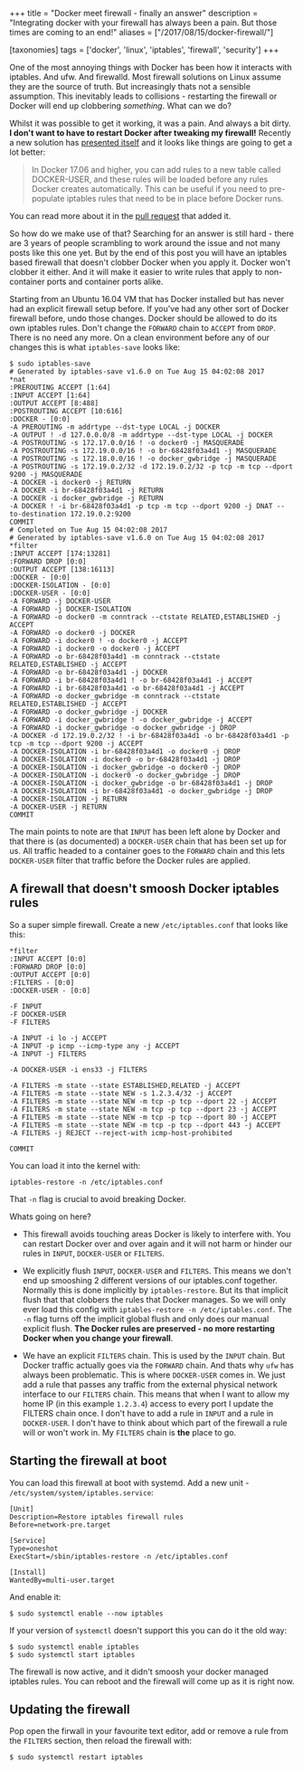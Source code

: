 +++
title = "Docker meet firewall - finally an answer"
description = "Integrating docker with your firewall has always been a pain. But those times are coming to an end!"
aliases = ["/2017/08/15/docker-firewall/"]

[taxonomies]
tags = ['docker', 'linux', 'iptables', 'firewall', 'security']
+++

One of the most annoying things with Docker has been how it interacts with iptables. And ufw. And firewalld. Most firewall solutions on Linux assume they are the source of truth. But increasingly thats not a sensible assumption. This inevitably leads to collisions - restarting the firewall or Docker will end up clobbering *something*. What can we do?

<!-- more -->

Whilst it was possible to get it working, it was a pain. And always a bit dirty. **I don't want to have to restart Docker after tweaking my firewall!** Recently a new solution has [presented itself](https://docs.docker.com/engine/userguide/networking/#links) and it looks like things are going to get a lot better:

> In Docker 17.06 and higher, you can add rules to a new table called DOCKER-USER, and these rules will be loaded before any rules Docker creates automatically. This can be useful if you need to pre-populate iptables rules that need to be in place before Docker runs.

You can read more about it in the [pull request](https://github.com/docker/libnetwork/pull/1675) that added it.

So how do we make use of that? Searching for an answer is still hard - there are 3 years of people scrambling to work around the issue and not many posts like this one yet. But by the end of this post you will have an iptables based firewall that doesn't clobber Docker when you apply it. Docker won't clobber it either. And it will make it easier to write rules that apply to non-container ports and container ports alike.

Starting from an Ubuntu 16.04 VM that has Docker installed but has never had an explicit firewall setup before. If you've had any other sort of Docker firewall before, undo those changes. Docker should be allowed to do its own iptables rules. Don't change the `FORWARD` chain to `ACCEPT` from `DROP`. There is no need any more. On a clean environment before any of our changes this is what `iptables-save` looks like:

```
$ sudo iptables-save
# Generated by iptables-save v1.6.0 on Tue Aug 15 04:02:08 2017
*nat
:PREROUTING ACCEPT [1:64]
:INPUT ACCEPT [1:64]
:OUTPUT ACCEPT [8:488]
:POSTROUTING ACCEPT [10:616]
:DOCKER - [0:0]
-A PREROUTING -m addrtype --dst-type LOCAL -j DOCKER
-A OUTPUT ! -d 127.0.0.0/8 -m addrtype --dst-type LOCAL -j DOCKER
-A POSTROUTING -s 172.17.0.0/16 ! -o docker0 -j MASQUERADE
-A POSTROUTING -s 172.19.0.0/16 ! -o br-68428f03a4d1 -j MASQUERADE
-A POSTROUTING -s 172.18.0.0/16 ! -o docker_gwbridge -j MASQUERADE
-A POSTROUTING -s 172.19.0.2/32 -d 172.19.0.2/32 -p tcp -m tcp --dport 9200 -j MASQUERADE
-A DOCKER -i docker0 -j RETURN
-A DOCKER -i br-68428f03a4d1 -j RETURN
-A DOCKER -i docker_gwbridge -j RETURN
-A DOCKER ! -i br-68428f03a4d1 -p tcp -m tcp --dport 9200 -j DNAT --to-destination 172.19.0.2:9200
COMMIT
# Completed on Tue Aug 15 04:02:08 2017
# Generated by iptables-save v1.6.0 on Tue Aug 15 04:02:08 2017
*filter
:INPUT ACCEPT [174:13281]
:FORWARD DROP [0:0]
:OUTPUT ACCEPT [138:16113]
:DOCKER - [0:0]
:DOCKER-ISOLATION - [0:0]
:DOCKER-USER - [0:0]
-A FORWARD -j DOCKER-USER
-A FORWARD -j DOCKER-ISOLATION
-A FORWARD -o docker0 -m conntrack --ctstate RELATED,ESTABLISHED -j ACCEPT
-A FORWARD -o docker0 -j DOCKER
-A FORWARD -i docker0 ! -o docker0 -j ACCEPT
-A FORWARD -i docker0 -o docker0 -j ACCEPT
-A FORWARD -o br-68428f03a4d1 -m conntrack --ctstate RELATED,ESTABLISHED -j ACCEPT
-A FORWARD -o br-68428f03a4d1 -j DOCKER
-A FORWARD -i br-68428f03a4d1 ! -o br-68428f03a4d1 -j ACCEPT
-A FORWARD -i br-68428f03a4d1 -o br-68428f03a4d1 -j ACCEPT
-A FORWARD -o docker_gwbridge -m conntrack --ctstate RELATED,ESTABLISHED -j ACCEPT
-A FORWARD -o docker_gwbridge -j DOCKER
-A FORWARD -i docker_gwbridge ! -o docker_gwbridge -j ACCEPT
-A FORWARD -i docker_gwbridge -o docker_gwbridge -j DROP
-A DOCKER -d 172.19.0.2/32 ! -i br-68428f03a4d1 -o br-68428f03a4d1 -p tcp -m tcp --dport 9200 -j ACCEPT
-A DOCKER-ISOLATION -i br-68428f03a4d1 -o docker0 -j DROP
-A DOCKER-ISOLATION -i docker0 -o br-68428f03a4d1 -j DROP
-A DOCKER-ISOLATION -i docker_gwbridge -o docker0 -j DROP
-A DOCKER-ISOLATION -i docker0 -o docker_gwbridge -j DROP
-A DOCKER-ISOLATION -i docker_gwbridge -o br-68428f03a4d1 -j DROP
-A DOCKER-ISOLATION -i br-68428f03a4d1 -o docker_gwbridge -j DROP
-A DOCKER-ISOLATION -j RETURN
-A DOCKER-USER -j RETURN
COMMIT
```

The main points to note are that `INPUT` has been left alone by Docker and that there is (as documented) a `DOCKER-USER` chain that has been set up for us. All traffic headed to a container goes to the `FORWARD` chain and this lets `DOCKER-USER` filter that traffic before the Docker rules are applied.


## A firewall that doesn't smoosh Docker iptables rules

So a super simple firewall. Create a new `/etc/iptables.conf` that looks like this:

```
*filter
:INPUT ACCEPT [0:0]
:FORWARD DROP [0:0]
:OUTPUT ACCEPT [0:0]
:FILTERS - [0:0]
:DOCKER-USER - [0:0]

-F INPUT
-F DOCKER-USER
-F FILTERS

-A INPUT -i lo -j ACCEPT
-A INPUT -p icmp --icmp-type any -j ACCEPT
-A INPUT -j FILTERS

-A DOCKER-USER -i ens33 -j FILTERS

-A FILTERS -m state --state ESTABLISHED,RELATED -j ACCEPT
-A FILTERS -m state --state NEW -s 1.2.3.4/32 -j ACCEPT
-A FILTERS -m state --state NEW -m tcp -p tcp --dport 22 -j ACCEPT
-A FILTERS -m state --state NEW -m tcp -p tcp --dport 23 -j ACCEPT
-A FILTERS -m state --state NEW -m tcp -p tcp --dport 80 -j ACCEPT
-A FILTERS -m state --state NEW -m tcp -p tcp --dport 443 -j ACCEPT
-A FILTERS -j REJECT --reject-with icmp-host-prohibited

COMMIT
```

You can load it into the kernel with:

```
iptables-restore -n /etc/iptables.conf
```

That `-n` flag is crucial to avoid breaking Docker.

Whats going on here?

 * This firewall avoids touching areas Docker is likely to interfere with. You can restart Docker over and over again and it will not harm or hinder our rules in `INPUT`, `DOCKER-USER` or `FILTERS`.

 * We explicitly flush `INPUT`, `DOCKER-USER` and `FILTERS`. This means we don't end up smooshing 2 different versions of our iptables.conf together. Normally this is done implicitly by `iptables-restore`. But its that implicit flush that that clobbers the rules that Docker manages. So we will only ever load this config with `iptables-restore -n /etc/iptables.conf`. The `-n` flag turns off the implicit global flush and only does our manual explicit flush. **The Docker rules are preserved - no more restarting Docker when you change your firewall**.

 * We have an explicit `FILTERS` chain. This is used by the `INPUT` chain. But Docker traffic actually goes via the `FORWARD` chain. And thats why `ufw` has always been problematic. This is where `DOCKER-USER` comes in. We just add a rule that passes any traffic from the external physical network interface to our `FILTERS` chain. This means that when I want to allow my home IP (in this example `1.2.3.4`) access to every port I update the FILTERS chain once. I don't have to add a rule in `INPUT` and a rule in `DOCKER-USER`. I don't have to think about which part of the firewall a rule will or won't work in. My `FILTERS` chain is **the** place to go.


## Starting the firewall at boot

You can load this firewall at boot with systemd. Add a new unit - `/etc/system/system/iptables.service`:

```
[Unit]
Description=Restore iptables firewall rules
Before=network-pre.target

[Service]
Type=oneshot
ExecStart=/sbin/iptables-restore -n /etc/iptables.conf

[Install]
WantedBy=multi-user.target
```

And enable it:

```
$ sudo systemctl enable --now iptables
```

If your version of `systemctl` doesn't support this you can do it the old way:

```
$ sudo systemctl enable iptables
$ sudo systemctl start iptables
```

The firewall is now active, and it didn't smoosh your docker managed iptables rules. You can reboot and the firewall will come up as it is right now.


## Updating the firewall

Pop open the firwall in your favourite text editor, add or remove a rule from the `FILTERS` section, then reload the firewall with:

```
$ sudo systemctl restart iptables
```
